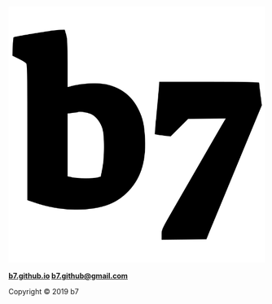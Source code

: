 <head>
<link rel="apple-touch-icon" sizes="180x180" href="/apple-touch-icon.png">
<link rel="icon" type="image/png" sizes="32x32" href="/favicon-32x32.png">
<link rel="icon" type="image/png" sizes="16x16" href="/favicon-16x16.png">
<link rel="manifest" href="/site.webmanifest">
</head>
<img alt="b7" src="b7.svg">

**<a href="https://b7.github.io/">b7.github.io</a> <a href="mailyo:b7.github@gmail.com">b7.github@gmail.com</a>**

Copyright © 2019 b7
